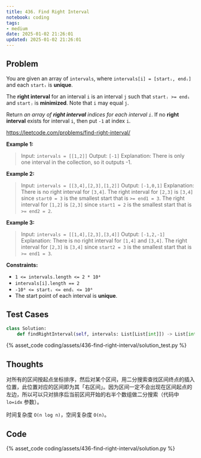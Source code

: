 ```yaml
---
title: 436. Find Right Interval
notebook: coding
tags:
- medium
date: 2025-01-02 21:26:01
updated: 2025-01-02 21:26:01
---
```

## Problem

You are given an array of `intervals`, where `intervals[i] = [startᵢ, endᵢ]` and each `startᵢ` is **unique**.

The **right interval** for an interval `i` is an interval `j` such that `startⱼ >= endᵢ` and `startⱼ` is **minimized**. Note that `i` may equal `j`.

Return _an array of **right interval** indices for each interval `i`_. If no **right interval** exists for interval `i`, then put `-1` at index `i`.

<https://leetcode.com/problems/find-right-interval/>

**Example 1:**

> Input: `intervals = [[1,2]]`
> Output: `[-1]`
> Explanation: There is only one interval in the collection, so it outputs -1.

**Example 2:**

> Input: `intervals = [[3,4],[2,3],[1,2]]`
> Output: `[-1,0,1]`
> Explanation: There is no right interval for `[3,4]`.
> The right interval for `[2,3]` is `[3,4]` since `start0 = 3` is the smallest start that is `>= end1 = 3`.
> The right interval for `[1,2]` is `[2,3]` since `start1 = 2` is the smallest start that is `>= end2 = 2`.

**Example 3:**

> Input: `intervals = [[1,4],[2,3],[3,4]]`
> Output: `[-1,2,-1]`
> Explanation: There is no right interval for `[1,4]` and `[3,4]`.
> The right interval for `[2,3]` is `[3,4]` since `start2 = 3` is the smallest start that is `>= end1 = 3`.

**Constraints:**

- `1 <= intervals.length <= 2 * 10⁴`
- `intervals[i].length == 2`
- `-10⁶ <= startᵢ <= endᵢ <= 10⁶`
- The start point of each interval is **unique**.

## Test Cases

``` python
class Solution:
    def findRightInterval(self, intervals: List[List[int]]) -> List[int]:
```

{% asset_code coding/assets/436-find-right-interval/solution_test.py %}

## Thoughts

对所有的区间按起点坐标排序，然后对某个区间，用二分搜索查找区间终点的插入位置，此位置对应的区间即为其「右区间」。因为区间一定不会出现在区间起点的左边，所以可以只对排序后当前区间开始的右半个数组做二分搜索（代码中 `lo=idx` 参数）。

时间复杂度 `O(n log n)`，空间复杂度 `O(n)`。

## Code

{% asset_code coding/assets/436-find-right-interval/solution.py %}
